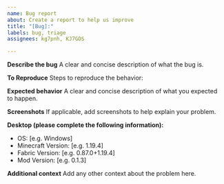 ```yaml
---
name: Bug report
about: Create a report to help us improve
title: "[Bug]:"
labels: bug, triage
assignees: kg7pnh, KJ7GDS

---
```


**Describe the bug**
A clear and concise description of what the bug is.

**To Reproduce**
Steps to reproduce the behavior:

**Expected behavior**
A clear and concise description of what you expected to happen.

**Screenshots**
If applicable, add screenshots to help explain your problem.

**Desktop (please complete the following information):**
 - OS: [e.g. Windows]
 - Minecraft Version: [e.g. 1.19.4]
 - Fabric Version: [e.g. 0.87.0+1.19.4]
 - Mod Version: [e.g. 0.1.3]

**Additional context**
Add any other context about the problem here.

